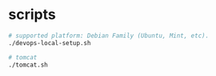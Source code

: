 # scripts

```sh
# supported platform: Debian Family (Ubuntu, Mint, etc).
./devops-local-setup.sh

# tomcat
./tomcat.sh
```
